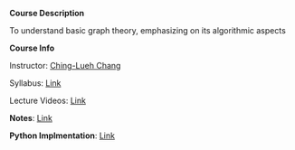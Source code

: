 **Course Description**

To understand basic graph theory, emphasizing on its algorithmic aspects

**Course Info**

Instructor: [Ching-Lueh Chang](https://www.cse.yzu.edu.tw/en/people/professor?name=Ching-Lueh%20Chang)

Syllabus: [Link](https://portalfun.yzu.edu.tw/cosSelect/Cos_Plan.aspx?y=112&s=1&id=CS678&c=A)

Lecture Videos: [Link](https://www.youtube.com/playlist?list=PLcbxnci9lKlre5ao8CX6vkn3BDbbJNYE7)

**Notes**: [Link](https://github.com/KevinTsaiCodes/YZU-CS678/tree/main/Notes)

**Python Implmentation**: [Link](https://github.com/KevinTsaiCodes/YZU-CS678/tree/main/Python%20Implmentation)

